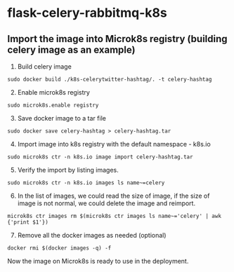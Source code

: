 # flask-celery-rabbitmq-k8s
## Import the image into Microk8s registry (building celery image as an example)
1. Build celery image
```
sudo docker build ./k8s-celerytwitter-hashtag/. -t celery-hashtag
```
2. Enable microk8s registry
```
sudo microk8s.enable registry
```
3. Save docker image to a tar file
```
sudo docker save celery-hashtag > celery-hashtag.tar
```
4. Import image into k8s registry with the default namespace - k8s.io
```
sudo microk8s ctr -n k8s.io image import celery-hashtag.tar
```
5. Verify the import by listing images. 
```
sudo microk8s ctr -n k8s.io images ls name~=celery
```
6. In the list of images, we could read the size of image, if the size of image is not normal, we could delete the image and reimport.
```
microk8s ctr images rm $(microk8s ctr images ls name~='celery' | awk {'print $1'})
```
7. Remove all the docker images as needed (optional)
```
docker rmi $(docker images -q) -f
```
Now the image on Microk8s is ready to use in the deployment.
